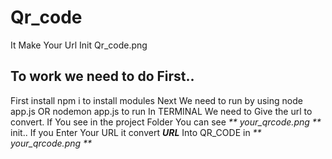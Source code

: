 # Qr_code
It Make Your Url Init Qr_code.png
## To work we need to do First..
First install npm i to install modules
Next We need to run by using node app.js OR nodemon app.js to run
In TERMINAL We need to Give the url to convert.
If You see in the project Folder You can see _** your_qrcode.png **_ init..
If you Enter Your URL it convert _**URL**_ Into QR_CODE in  _** your_qrcode.png **_ 
